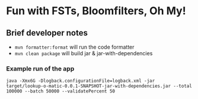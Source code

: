 # Fun with FSTs, Bloomfilters, Oh My!

## Brief developer notes
- `mvn formatter:format` will run the code formatter
- `mvn clean package` will build jar & jar-with-dependencies

### Example run of the app
```
java -Xmx6G -Dlogback.configurationFile=logback.xml -jar target/lookup-o-matic-0.0.1-SNAPSHOT-jar-with-dependencies.jar --total 100000 --batch 50000 --validatePercent 50
```